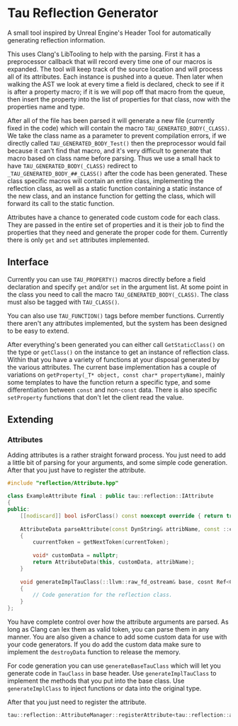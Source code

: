 # Tau Reflection Generator

A small tool inspired by Unreal Engine's Header Tool for automatically generating reflection information. 

This uses Clang's LibTooling to help with the parsing. First it has a preprocessor callback that will record every time one of our macros is expanded. The tool will keep track of the source location and will process all of its attributes. Each instance is pushed into a queue. Then later when walking the AST we look at every time a field is declared, check to see if it is after a property macro; if it is we will pop off that macro from the queue, then insert the property into the list of properties for that class, now with the properties name and type. 

After all of the file has been parsed it will generate a new file (currently fixed in the code) which will contain the macro `TAU_GENERATED_BODY(_CLASS)`.  We take the class name as a parameter to prevent compilation errors, if we directly called `TAU_GENERATED_BODY_Test()` then the preprocessor would fail because it can't find that macro, and it's very difficult to generate that macro based on class name before parsing. Thus we use a small hack to have `TAU_GENERATED_BODY(_CLASS)` redirect to `_TAU_GENERATED_BODY_##_CLASS()` after the code has been generated. These class specific macros will contain an entire class, implementing the reflection class, as well as a static function containing a static instance of the new class, and an instance function for getting the class, which will forward its call to the static function.

Attributes have a chance to generated code custom code for each class. They are passed in the entire set of properties and it is their job to find the properties that they need and generate the proper code for them. Currently there is only `get` and `set` attributes implemented.

## Interface

Currently you can use `TAU_PROPERTY()` macros directly before a field declaration and specify `get` and/or `set` in the argument list. At some point in the class you need to call the macro `TAU_GENERATED_BODY(_CLASS)`. The class must also be tagged with `TAU_CLASS()`.

You can also use `TAU_FUNCTION()` tags before member functions. Currently there aren't any attributes implemented, but the system has been designed to be easy to extend.

After everything's been generated you can either call `GetStaticClass()` on the type or `getClass()` on the instance to get an instance of reflection class. Within that you have a variety of functions at your disposal generated by the various attributes. The current base implementation has a couple of variations on `getProperty(_T* object, const char* propertyName)`, mainly some templates to have the function return a specific type, and some differentiation between `const` and non-`const` data. There is also specific `setProperty` functions that don't let the client read the value.

## Extending

### Attributes

Adding attributes is a rather straight forward process. You just need to add a little bit of parsing for your arguments, and some simple code generation. After that you just have to register the attribute.

```c++
#include "reflection/Attribute.hpp"

class ExampleAttribute final : public tau::reflection::IAttribute
{
public:
    [[nodiscard]] bool isForClass() const noexcept override { return true; }
    
    AttributeData parseAttribute(const DynString& attribName, const ::clang::MacroArgs* args, const ::clang::Token*& currentToken) const noexcept
    {
        cuurrentToken = getNextToken(currentToken);
        
        void* customData = nullptr;
        return AttributeData(this, customData, attribName);
    }
    
    void generateImplTauClass(::llvm::raw_fd_ostream& base, cosnt Ref<Class>& clazz) const noexcept override
    {
        // Code generation for the reflection class.
    }
};
```

You have complete control over how the attribute arguments are parsed. As long as Clang can lex them as valid token, you can parse them in any manner. You are also given a chance to add some custom data for use with your code generators. If you do add the custom data make sure to implement the `destroyData` function to release the memory.

For code generation you can use `generateBaseTauClass` which will let you generate code in `TauClass` in base header. Use `generateImplTauClass` to implement the methods that you put into the base class. Use `generateImplClass` to inject functions or data into the original type.



After that you just need to register the attribute.

```c++
tau::reflection::AttributeManager::registerAttribute<tau::reflection::attribs::ExampleAttribute>("ex");
```

